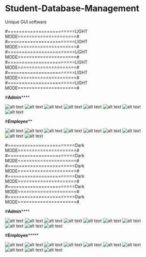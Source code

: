 # Student-Database-Management
Unique GUI software

#========================LIGHT MODE=====================#
#========================LIGHT MODE=====================#
#========================LIGHT MODE=====================#
#========================LIGHT MODE=====================#
#========================LIGHT MODE=====================#
#========================LIGHT MODE=====================#

#******************Admin**********************

![alt text](https://github.com/aj14799/Advance-Student-Management-System1/blob/master/GUI%20OUTPUT/Screenshots/Screenshot%20(142).png)
![alt text](https://github.com/aj14799/Advance-Student-Management-System1/blob/master/GUI%20OUTPUT/Screenshots/Screenshot%20(143).png)
![alt text](https://github.com/aj14799/Advance-Student-Management-System1/blob/master/GUI%20OUTPUT/Screenshots/Screenshot%20(144).png)
![alt text](https://github.com/aj14799/Advance-Student-Management-System1/blob/master/GUI%20OUTPUT/Screenshots/Screenshot%20(145).png)
![alt text](https://github.com/aj14799/Advance-Student-Management-System1/blob/master/GUI%20OUTPUT/Screenshots/Screenshot%20(146).png)
![alt text](https://github.com/aj14799/Advance-Student-Management-System1/blob/master/GUI%20OUTPUT/Screenshots/Screenshot%20(147).png)
![alt text](https://github.com/aj14799/Advance-Student-Management-System1/blob/master/GUI%20OUTPUT/Screenshots/Screenshot%20(148).png)
![alt text](https://github.com/aj14799/Advance-Student-Management-System1/blob/master/GUI%20OUTPUT/Screenshots/Screenshot%20(149).png)

#*****************Employee*******************

![alt text](https://github.com/aj14799/Advance-Student-Management-System1/blob/master/GUI%20OUTPUT/Screenshots/Screenshot%20(111).png)
![alt text](https://github.com/aj14799/Advance-Student-Management-System1/blob/master/GUI%20OUTPUT/Screenshots/Screenshot%20(112).png)
![alt text](https://github.com/aj14799/Advance-Student-Management-System1/blob/master/GUI%20OUTPUT/Screenshots/Screenshot%20(113).png)
![alt text](https://github.com/aj14799/Advance-Student-Management-System1/blob/master/GUI%20OUTPUT/Screenshots/Screenshot%20(114).png)
![alt text](https://github.com/aj14799/Advance-Student-Management-System1/blob/master/GUI%20OUTPUT/Screenshots/Screenshot%20(115).png)
![alt text](https://github.com/aj14799/Advance-Student-Management-System1/blob/master/GUI%20OUTPUT/Screenshots/Screenshot%20(116).png)
![alt text](https://github.com/aj14799/Advance-Student-Management-System1/blob/master/GUI%20OUTPUT/Screenshots/Screenshot%20(117).png)
![alt text](https://github.com/aj14799/Advance-Student-Management-System1/blob/master/GUI%20OUTPUT/Screenshots/Screenshot%20(118).png)
![alt text](https://github.com/aj14799/Advance-Student-Management-System1/blob/master/GUI%20OUTPUT/Screenshots/Screenshot%20(119).png)

#========================Dark MODE=====================#
#========================Dark MODE=====================#
#========================Dark MODE=====================#
#========================Dark MODE=====================#
#========================Dark MODE=====================#
#========================Dark MODE=====================#

#******************Admin**********************

![alt text](https://github.com/aj14799/Advance-Student-Management-System1/blob/master/GUI%20OUTPUT/Screenshots/Screenshot%20(120).png)
![alt text](https://github.com/aj14799/Advance-Student-Management-System1/blob/master/GUI%20OUTPUT/Screenshots/Screenshot%20(121).png)
![alt text](https://github.com/aj14799/Advance-Student-Management-System1/blob/master/GUI%20OUTPUT/Screenshots/Screenshot%20(122).png)
![alt text](https://github.com/aj14799/Advance-Student-Management-System1/blob/master/GUI%20OUTPUT/Screenshots/Screenshot%20(123).png)
![alt text](https://github.com/aj14799/Advance-Student-Management-System1/blob/master/GUI%20OUTPUT/Screenshots/Screenshot%20(124).png)
![alt text](https://github.com/aj14799/Advance-Student-Management-System1/blob/master/GUI%20OUTPUT/Screenshots/Screenshot%20(125).png)
![alt text](https://github.com/aj14799/Advance-Student-Management-System1/blob/master/GUI%20OUTPUT/Screenshots/Screenshot%20(126).png)
![alt text](https://github.com/aj14799/Advance-Student-Management-System1/blob/master/GUI%20OUTPUT/Screenshots/Screenshot%20(127).png)
![alt text](https://github.com/aj14799/Advance-Student-Management-System1/blob/master/GUI%20OUTPUT/Screenshots/Screenshot%20(128).png)
![alt text](https://github.com/aj14799/Advance-Student-Management-System1/blob/master/GUI%20OUTPUT/Screenshots/Screenshot%20(129).png)

#****************Employee*********************

![alt text](https://github.com/aj14799/Advance-Student-Management-System1/blob/master/GUI%20OUTPUT/Screenshots/Screenshot%20(132).png)
![alt text](https://github.com/aj14799/Advance-Student-Management-System1/blob/master/GUI%20OUTPUT/Screenshots/Screenshot%20(133).png)
![alt text](https://github.com/aj14799/Advance-Student-Management-System1/blob/master/GUI%20OUTPUT/Screenshots/Screenshot%20(134).png)
![alt text](https://github.com/aj14799/Advance-Student-Management-System1/blob/master/GUI%20OUTPUT/Screenshots/Screenshot%20(135).png)
![alt text](https://github.com/aj14799/Advance-Student-Management-System1/blob/master/GUI%20OUTPUT/Screenshots/Screenshot%20(136).png)
![alt text](https://github.com/aj14799/Advance-Student-Management-System1/blob/master/GUI%20OUTPUT/Screenshots/Screenshot%20(137).png)
![alt text](https://github.com/aj14799/Advance-Student-Management-System1/blob/master/GUI%20OUTPUT/Screenshots/Screenshot%20(138).png)
![alt text](https://github.com/aj14799/Advance-Student-Management-System1/blob/master/GUI%20OUTPUT/Screenshots/Screenshot%20(139).png)
![alt text](https://github.com/aj14799/Advance-Student-Management-System1/blob/master/GUI%20OUTPUT/Screenshots/Screenshot%20(140).png)
![alt text](https://github.com/aj14799/Advance-Student-Management-System1/blob/master/GUI%20OUTPUT/Screenshots/Screenshot%20(141).png)

